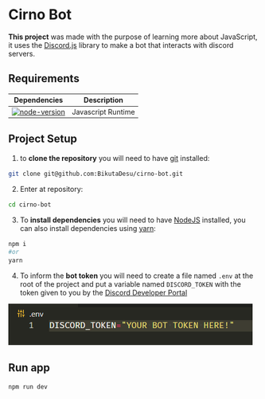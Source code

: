 # Cirno Bot

**This project** was made with the purpose of learning more about JavaScript, it uses the [Discord.js](https://discord.js.org/#/) library to make a bot that interacts with discord servers.

## Requirements

| Dependencies                     | Description        |
| -------------------------------- | ------------------ |
| [![node-version]][node-download] | Javascript Runtime |

[node-download]: https://nodejs.org/download/release/v14.14.0/
[node-version]: https://img.shields.io/badge/node-v14.14.0-blue

## Project Setup

1. to **clone the repository** you will need to have [git](https://git-scm.com/downloads) installed:

```bash
git clone git@github.com:BikutaDesu/cirno-bot.git
```

2. Enter at repository:

```bash
cd cirno-bot
```

3. To **install dependencies** you will need to have [NodeJS](https://nodejs.org/en) installed, you can also install dependencies using [yarn](https://yarnpkg.com/):

```bash
npm i
#or
yarn
```

4. To inform the **bot token** you will need to create a file named `.env` at the root of the project and put a variable named `DISCORD_TOKEN` with the token given to you by the [Discord Developer Portal](https://discord.com/developers/applications)

[![Enviroment File](https://github.com/BikutaDesu/cirno-bot/blob/assets/images/env_example.png)](https://raw.githubusercontent.com/BikutaDesu/cirno-bot/assets/images/env_example.png)

## Run app

```bash
npm run dev
```